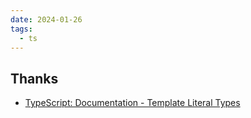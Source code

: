 ```yaml
---
date: 2024-01-26
tags:
  - ts
---
```




## Thanks

- [TypeScript: Documentation - Template Literal Types](https://www.typescriptlang.org/docs/handbook/2/template-literal-types.html)